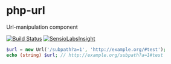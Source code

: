 php-url
=======

Url-manipulation component

[![Build Status](https://travis-ci.org/rkrx/php-url.svg?branch=master)](https://travis-ci.org/rkrx/php-url) [![SensioLabsInsight](https://insight.sensiolabs.com/projects/932e02c0-c334-420a-ade5-aa4b1aaca19f/mini.png)](https://insight.sensiolabs.com/projects/932e02c0-c334-420a-ade5-aa4b1aaca19f)

```PHP
$url = new Url('/subpath?a=1', 'http://example.org/#test');
echo (string) $url; // http://example.org/subpath?a=1#test
```
